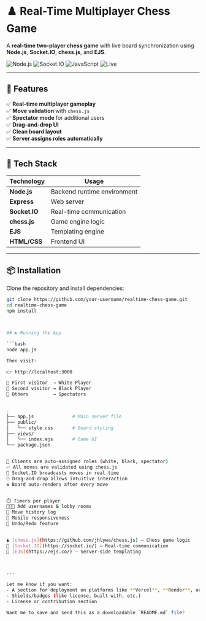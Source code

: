# ♟️ Real-Time Multiplayer Chess Game

A **real-time two-player chess game** with live board synchronization using **Node.js**, **Socket.IO**, **chess.js**, and **EJS**.

![Node.js](https://img.shields.io/badge/Node.js-339933?logo=node.js&logoColor=white&style=for-the-badge)
![Socket.IO](https://img.shields.io/badge/Socket.IO-black?logo=socket.io&style=for-the-badge)
![JavaScript](https://img.shields.io/badge/JavaScript-F7DF1E?logo=javascript&logoColor=black&style=for-the-badge)
![Live](https://img.shields.io/badge/Real--Time-✔️-green?style=for-the-badge)

---

## 🌟 Features

✅ **Real-time multiplayer gameplay**  
✅ **Move validation** with `chess.js`  
✅ **Spectator mode** for additional users  
✅ **Drag-and-drop UI**  
✅ **Clean board layout**  
✅ **Server assigns roles automatically**

---

## 🔧 Tech Stack

| Technology   | Usage                          |
|--------------|--------------------------------|
| **Node.js**  | Backend runtime environment    |
| **Express**  | Web server                     |
| **Socket.IO**| Real-time communication        |
| **chess.js** | Game engine logic              |
| **EJS**      | Templating engine              |
| **HTML/CSS** | Frontend UI                    |

---

## 📦 Installation

Clone the repository and install dependencies:

```bash
git clone https://github.com/your-username/realtime-chess-game.git
cd realtime-chess-game
npm install



## ▶️ Running the App

```bash
node app.js

Then visit:

👉 http://localhost:3000

👤 First visitor  → White Player  
👤 Second visitor → Black Player  
👀 Others         → Spectators  


.
├── app.js              # Main server file
├── public/
│   └── style.css       # Board styling
├── views/
│   └── index.ejs       # Game UI
└── package.json


🔌 Clients are auto-assigned roles (white, black, spectator)  
✅ All moves are validated using chess.js  
📡 Socket.IO broadcasts moves in real time  
🖱️ Drag-and-drop allows intuitive interaction  
♻️ Board auto-renders after every move


⏱️ Timers per player  
🧑‍🤝‍🧑 Add usernames & lobby rooms  
📜 Move history log  
📱 Mobile responsiveness  
🔁 Undo/Redo feature


♟️ [chess.js](https://github.com/jhlywa/chess.js) — Chess game logic  
📡 [Socket.IO](https://socket.io/) — Real-time communication  
📝 [EJS](https://ejs.co/) — Server-side templating



---

Let me know if you want:
- A section for deployment on platforms like **Vercel**, **Render**, or **Glitch**
- Shields/badges (like license, built with, etc.)
- License or contribution section

Want me to save and send this as a downloadable `README.md` file?



